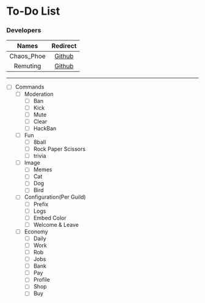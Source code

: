 # To-Do List
### Developers
| Names |Redirect|
| :---: | :---: |
| Chaos_Phoe | [Github](https://github.com/chaosphoe)|
| Remuting | [Github](https://github.com/remuting)|
 ---
 - [ ] Commands
    - [ ] Moderation
        - [ ] Ban
        - [ ] Kick
        - [ ] Mute
        - [ ] Clear
        - [ ] HackBan
    - [ ] Fun
        - [ ] 8ball
        - [ ] Rock Paper Scissors
        - [ ] trivia
     - [ ] Image
        - [ ] Memes
        - [ ] Cat
        - [ ] Dog
        - [ ] Bird
     - [ ] Configuration(Per Guild)
        - [ ] Prefix
        - [ ] Logs
        - [ ] Embed Color
        - [ ] Welcome & Leave
     - [ ] Economy
        - [ ] Daily
        - [ ] Work
        - [ ] Rob
        - [ ] Jobs
        - [ ] Bank
        - [ ] Pay
        - [ ] Profile
        - [ ] Shop
        - [ ] Buy
